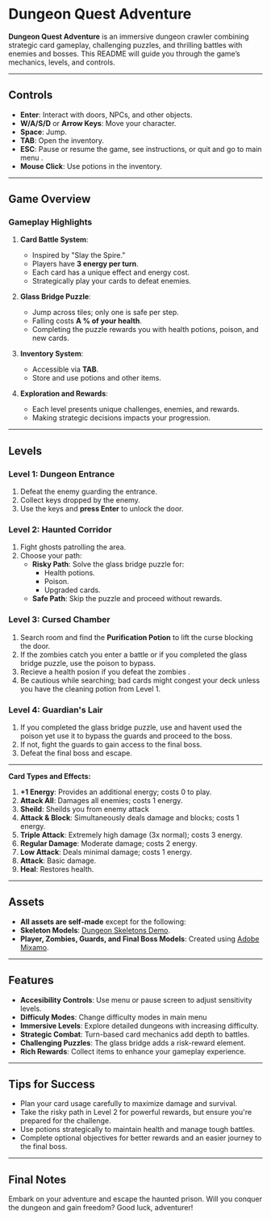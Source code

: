 # Dungeon Quest Adventure

**Dungeon Quest Adventure** is an immersive dungeon crawler combining strategic card gameplay, challenging puzzles, and thrilling battles with enemies and bosses. This README will guide you through the game’s mechanics, levels, and controls.

---

## Controls
- **Enter**: Interact with doors, NPCs, and other objects.
- **W/A/S/D** or **Arrow Keys**: Move your character.
- **Space**: Jump.
- **TAB**: Open the inventory.
- **ESC**: Pause or resume the game, see instructions, or quit and go to main menu .
- **Mouse Click**: Use potions in the inventory.

---

## Game Overview

### Gameplay Highlights
1. **Card Battle System**:
   - Inspired by "Slay the Spire."
   - Players have **3 energy per turn**.
   - Each card has a unique effect and energy cost.
   - Strategically play your cards to defeat enemies.

2. **Glass Bridge Puzzle**:
   - Jump across tiles; only one is safe per step.
   - Falling costs **A % of your health**.
   - Completing the puzzle rewards you with health potions, poison, and new cards.

3. **Inventory System**:
   - Accessible via **TAB**.
   - Store and use potions and other items.

4. **Exploration and Rewards**:
   - Each level presents unique challenges, enemies, and rewards.
   - Making strategic decisions impacts your progression.

---

## Levels

### **Level 1: Dungeon Entrance**
1. Defeat the enemy guarding the entrance.
2. Collect keys dropped by the enemy.
3. Use the keys and **press Enter** to unlock the door.

### **Level 2: Haunted Corridor**
1. Fight ghosts patrolling the area.
2. Choose your path:
   - **Risky Path**: Solve the glass bridge puzzle for:
     - Health potions.
     - Poison.
     - Upgraded cards.
   - **Safe Path**: Skip the puzzle and proceed without rewards.

### **Level 3: Cursed Chamber**
1. Search room and find the **Purification Potion** to lift the curse blocking the door.
2. If the zombies catch you enter a battle or if you completed the glass bridge puzzle, use the poison to bypass.
3. Recieve a health posion if you defeat the zombies .
4. Be cautious while searching; bad cards might congest your deck unless you have the cleaning potion from Level 1.

### **Level 4: Guardian's Lair**
1. If you completed the glass bridge puzzle, use and havent used the poison yet use it to bypass the guards and proceed to the boss.
2. If not, fight the guards to gain access to the final boss.
3. Defeat the final boss and escape.

---

**Card Types and Effects:**
1. **+1 Energy**: Provides an additional energy; costs 0 to play.
2. **Attack All**: Damages all enemies; costs 1 energy.
3. **Sheild**: Sheilds you from enemy attack
4. **Attack & Block**: Simultaneously deals damage and blocks; costs 1 energy.
5. **Triple Attack**: Extremely high damage (3x normal); costs 3 energy.
6. **Regular Damage**: Moderate damage; costs 2 energy.
7. **Low Attack**: Deals minimal damage; costs 1 energy.
8. **Attack**: Basic damage.
9. **Heal**: Restores health.

---

## Assets
- **All assets are self-made** except for the following:
- **Skeleton Models**: [Dungeon Skeletons Demo](https://assetstore.unity.com/packages/3d/characters/creatures/dungeon-skeletons-demo-71087).
- **Player, Zombies, Guards, and Final Boss Models**: Created using [Adobe Mixamo](https://www.mixamo.com/#/).

---

## Features
- **Accesibility Controls**: Use menu or pause screen to adjust sensitivity levels.
- **Difficuly Modes**: Change difficulty modes in main menu
- **Immersive Levels**: Explore detailed dungeons with increasing difficulty.
- **Strategic Combat**: Turn-based card mechanics add depth to battles.
- **Challenging Puzzles**: The glass bridge adds a risk-reward element.
- **Rich Rewards**: Collect items to enhance your gameplay experience.


---

## Tips for Success
- Plan your card usage carefully to maximize damage and survival.
- Take the risky path in Level 2 for powerful rewards, but ensure you're prepared for the challenge.
- Use potions strategically to maintain health and manage tough battles.
- Complete optional objectives for better rewards and an easier journey to the final boss.

---

## Final Notes
Embark on your adventure and escape the haunted prison. Will you conquer the dungeon and gain freedom? Good luck, adventurer!





